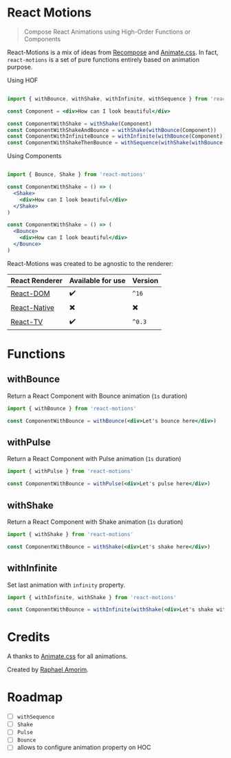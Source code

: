 # React Motions

> Compose React Animations using High-Order Functions or Components

React-Motions is a mix of ideas from [Recompose](https://github.com/acdlite/recompose) and [Animate.css](https://github.com/daneden/animate.css). In fact, `react-motions` is a set of pure functions entirely based on animation purpose.

Using HOF

```jsx

import { withBounce, withShake, withInfinite, withSequence } from 'react-motions'

const Component = <div>How can I look beautiful</div>

const ComponentWithShake = withShake(Component)
const ComponentWithShakeAndBounce = withShake(withBounce(Component))
const ComponentWithInfiniteBounce = withInfinite(withBounce(Component))
const ComponentWithShakeThenBounce = withSequence(withShake(withBounce(Component)))

```

Using Components

```jsx

import { Bounce, Shake } from 'react-motions'

const ComponentWithShake = () => (
  <Shake>
    <div>How can I look beautiful</div>
  </Shake>
)

const ComponentWithShake = () => (
  <Bounce>
    <div>How can I look beautiful</div>
  </Bounce>
)

```

React-Motions was created to be agnostic to the renderer:

| React Renderer | Available for use  | Version |
| :--- | :--- | :--- |
| [React-DOM](github.com/facebook/react) | ✔️ | `^16` |
| [React-Native](https://github.com/facebook/react-native) | ✖️ | ✖️ |
| [React-TV](https://github.com/raphamorim/react-tv) | ✔️ | `^0.3`

# Functions

## withBounce

Return a React Component with Bounce animation (`1s` duration)

```jsx
import { withBounce } from 'react-motions'

const ComponentWithBounce = withBounce(<div>Let's bounce here</div>)
```

## withPulse

Return a React Component with Pulse animation (`1s` duration)

```jsx
import { withPulse } from 'react-motions'

const ComponentWithBounce = withPulse(<div>Let's pulse here</div>)
```

## withShake

Return a React Component with Shake animation (`1s` duration)

```jsx
import { withShake } from 'react-motions'

const ComponentWithBounce = withShake(<div>Let's shake here</div>)
```

## withInfinite

Set last animation with `infinity` property.

```jsx
import { withInfinite, withShake } from 'react-motions'

const ComponentWithBounce = withInfinite(withShake(<div>Let's shake without stop!</div>))
```

# Credits

A thanks to [Animate.css](https://github.com/daneden/animate.css) for all animations.

Created by [Raphael Amorim](https://twitter.com/raphamorims).

# Roadmap

- [ ] `withSequence`
- [ ] `Shake`
- [ ] `Pulse`
- [ ] `Bounce`
- [ ] allows to configure animation property on HOC
